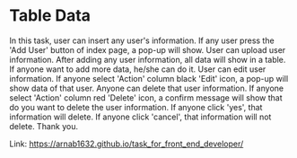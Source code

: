 # Table Data
In this task, user can insert any user's information. If any user press the 'Add User' button of index page, a pop-up will show. User can upload user information. After adding any user information, all data will show in a table. If anyone want to add more data, he/she can do it. User can edit user information. If anyone select 'Action' column black 'Edit' icon, a pop-up will show data of that user. Anyone can delete that user information. If anyone select 'Action' column red 'Delete' icon, a confirm message will show that do you want to delete the user information. If anyone click 'yes', that information will delete. If anyone click 'cancel', that information will not delete. 
Thank you.

Link: https://arnab1632.github.io/task_for_front_end_developer/
